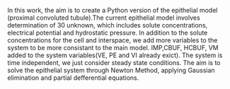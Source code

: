 In this work, the aim is to create a Python version of the epithelial model (proximal convoluted tubule).The current epithelial model involves determination of 30 unknown, which includes solute concentrations, electrical potential and hydrostatic pressure.
In addition to the solute concentrations for the cell and interspace, we add more variables to the system to be more consistant to the main model. IMP,CBUF, HCBUF, VM added to the system variables(VE, PE and VI already exict).
The system is time independent, we just consider steady state conditions.
The aim is to solve the epithelial system through  Newton Method, applying Gaussian elimination and partial defferential equations.
